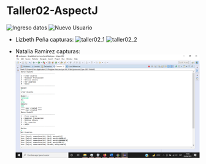 # Taller02-AspectJ
![Ingreso datos](https://user-images.githubusercontent.com/8119854/120667491-29599b00-c453-11eb-95bf-9734ba137eac.PNG)
![Nuevo Usuario](https://user-images.githubusercontent.com/8119854/120667495-29f23180-c453-11eb-8346-584c7c18bc77.PNG)

* Lizbeth Peña capturas:
![taller02_1](https://user-images.githubusercontent.com/73801237/120692038-db519100-c46c-11eb-91ad-ef47315eaaa8.PNG)
![taller02_2](https://user-images.githubusercontent.com/73801237/120692398-531fbb80-c46d-11eb-86af-78f6824f3b67.PNG)

* Natalia Ramírez capturas:
![](https://github.com/kathmoralest/Taller02-AspectJ/blob/d0dd9c07bb2ddf4d650bf4b6c273f9b28b7b52e2/2021-06-03.png)
